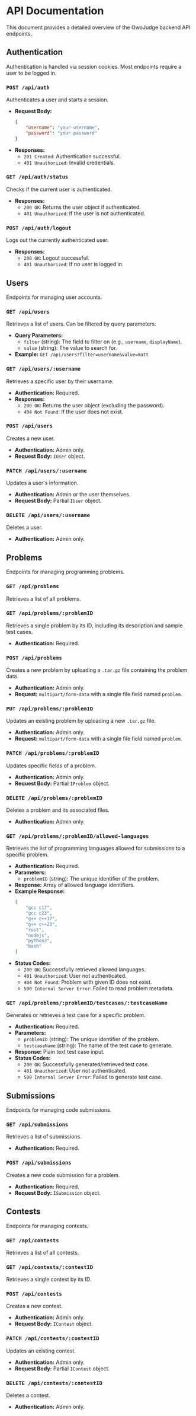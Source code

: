 # API Documentation

This document provides a detailed overview of the OwoJudge backend API endpoints.

## Authentication

Authentication is handled via session cookies. Most endpoints require a user to be logged in.

### `POST /api/auth`

Authenticates a user and starts a session.

-   **Request Body:**
    ```json
    {
        "username": "your-username",
        "password": "your-password"
    }
    ```
-   **Responses:**
    -   `201 Created`: Authentication successful.
    -   `401 Unauthorized`: Invalid credentials.

### `GET /api/auth/status`

Checks if the current user is authenticated.

-   **Responses:**
    -   `200 OK`: Returns the user object if authenticated.
    -   `401 Unauthorized`: If the user is not authenticated.

### `POST /api/auth/logout`

Logs out the currently authenticated user.

-   **Responses:**
    -   `200 OK`: Logout successful.
    -   `401 Unauthorized`: If no user is logged in.

## Users

Endpoints for managing user accounts.

### `GET /api/users`

Retrieves a list of users. Can be filtered by query parameters.

-   **Query Parameters:**
    -   `filter` (string): The field to filter on (e.g., `username`, `displayName`).
    -   `value` (string): The value to search for.
-   **Example:** `GET /api/users?filter=username&value=matt`

### `GET /api/users/:username`

Retrieves a specific user by their username.

-   **Authentication:** Required.
-   **Responses:**
    -   `200 OK`: Returns the user object (excluding the password).
    -   `404 Not Found`: If the user does not exist.

### `POST /api/users`

Creates a new user.

-   **Authentication:** Admin only.
-   **Request Body:** `IUser` object.

### `PATCH /api/users/:username`

Updates a user's information.

-   **Authentication:** Admin or the user themselves.
-   **Request Body:** Partial `IUser` object.

### `DELETE /api/users/:username`

Deletes a user.

-   **Authentication:** Admin only.

## Problems

Endpoints for managing programming problems.

### `GET /api/problems`

Retrieves a list of all problems.

### `GET /api/problems/:problemID`

Retrieves a single problem by its ID, including its description and sample test cases.

-   **Authentication:** Required.

### `POST /api/problems`

Creates a new problem by uploading a `.tar.gz` file containing the problem data.

-   **Authentication:** Admin only.
-   **Request:** `multipart/form-data` with a single file field named `problem`.

### `PUT /api/problems/:problemID`

Updates an existing problem by uploading a new `.tar.gz` file.

-   **Authentication:** Admin only.
-   **Request:** `multipart/form-data` with a single file field named `problem`.

### `PATCH /api/problems/:problemID`

Updates specific fields of a problem.

-   **Authentication:** Admin only.
-   **Request Body:** Partial `IProblem` object.

### `DELETE /api/problems/:problemID`

Deletes a problem and its associated files.

-   **Authentication:** Admin only.

### `GET /api/problems/:problemID/allowed-languages`

Retrieves the list of programming languages allowed for submissions to a specific problem.

-   **Authentication:** Required.
-   **Parameters:**
    -   `problemID` (string): The unique identifier of the problem.
-   **Response:** Array of allowed language identifiers.
-   **Example Response:**
    ```json
    [
        "gcc c17",
        "gcc c23",
        "g++ c++17", 
        "g++ c++23",
        "rust",
        "nodejs",
        "python3",
        "bash"
    ]
    ```
-   **Status Codes:**
    -   `200 OK`: Successfully retrieved allowed languages.
    -   `401 Unauthorized`: User not authenticated.
    -   `404 Not Found`: Problem with given ID does not exist.
    -   `500 Internal Server Error`: Failed to read problem metadata.

### `GET /api/problems/:problemID/testcases/:testcaseName`

Generates or retrieves a test case for a specific problem.

-   **Authentication:** Required.
-   **Parameters:**
    -   `problemID` (string): The unique identifier of the problem.
    -   `testcaseName` (string): The name of the test case to generate.
-   **Response:** Plain text test case input.
-   **Status Codes:**
    -   `200 OK`: Successfully generated/retrieved test case.
    -   `401 Unauthorized`: User not authenticated.
    -   `500 Internal Server Error`: Failed to generate test case.

## Submissions

Endpoints for managing code submissions.

### `GET /api/submissions`

Retrieves a list of submissions.

-   **Authentication:** Required.

### `POST /api/submissions`

Creates a new code submission for a problem.

-   **Authentication:** Required.
-   **Request Body:** `ISubmission` object.

## Contests

Endpoints for managing contests.

### `GET /api/contests`

Retrieves a list of all contests.

### `GET /api/contests/:contestID`

Retrieves a single contest by its ID.

### `POST /api/contests`

Creates a new contest.

-   **Authentication:** Admin only.
-   **Request Body:** `IContest` object.

### `PATCH /api/contests/:contestID`

Updates an existing contest.

-   **Authentication:** Admin only.
-   **Request Body:** Partial `IContest` object.

### `DELETE /api/contests/:contestID`

Deletes a contest.

-   **Authentication:** Admin only.
